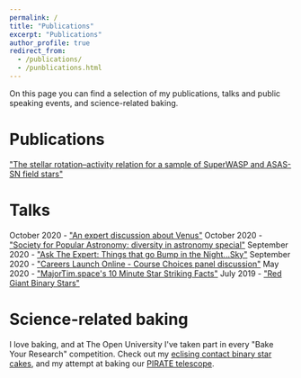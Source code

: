 ```yaml
---
permalink: /
title: "Publications"
excerpt: "Publications"
author_profile: true
redirect_from: 
  - /publications/
  - /punblications.html
---
```


On this page you can find a selection of my publications, talks and public speaking events, and science-related baking.

Publications
======

["The stellar rotation–activity relation for a sample of SuperWASP and ASAS-SN field stars"](https://www.cambridge.org/core/journals/publications-of-the-astronomical-society-of-australia/article/stellar-rotationactivity-relation-for-a-sample-of-superwasp-and-asassn-field-stars/0B2772DE14A99FC44E73F32704D3FA8B)

Talks
======
October 2020 - ["An expert discussion about Venus"](https://www.youtube.com/watch?v=dhhvbOaayhY)
October 2020 - ["Society for Popular Astronomy: diversity in astronomy special"](https://www.facebook.com/watch/live/?v=615513355794974&ref=watch_permalink)
September 2020 - ["Ask The Expert: Things that go Bump in the Night...Sky"](https://www.youtube.com/watch?v=fX1lfwIrHI4&list=PLar-D-A84stgVg2wxjDQaH1eAUDPdhRc3&index=8)
September 2020 - ["Careers Launch Online - Course Choices panel discussion"](https://www.youtube.com/watch?v=qWP9EmgGhpU)
May 2020 - ["MajorTim.space's 10 Minute Star Striking Facts"](https://www.youtube.com/watch?v=najA_qojpGA)
July 2019 - ["Red Giant Binary Stars"](https://www.youtube.com/watch?v=DbuOpXI202E)

Science-related baking
======

I love baking, and at The Open University I've taken part in every "Bake Your Research" competition. Check out my [eclising contact binary star cakes](https://twitter.com/heidi_teaman/status/1050045772371283979/photo/3), and my attempt at baking our [PIRATE telescope](https://twitter.com/heidi_teaman/status/1194254321266896896).
